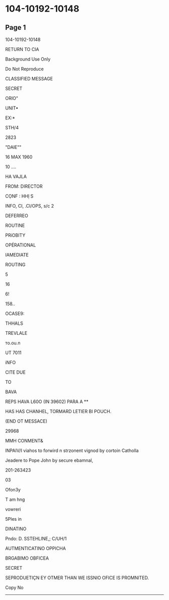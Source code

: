 # 104-10192-10148

## Page 1

104-10192-10148

RETURN TO CIA

Background Use Only

Do Not Reproduce

CLASSIFIED MESSAGE

SECRET

ORIO"

UNIT•

EX:*

STH/4

2823

"DAIE""

16 MAX 1960

10 ....

HA VAJLA

FROM: DIRECTOR

CỌNF : HHỊ S

INFO, CI, .CI/OPS, s/c 2

DEFERREO

ROUTINE

PRiOBITY

OPÉRATIONAL

IAMEDIATE

ROUTING

5

16

6!

158..

OCASE9:

THHALS

TREVLALE

тo.ou.n

UT 7011

iNFO

CITE DUE

TO

BAVA

REPS HAVA L60O (IN 39602) PARA A **

HAS HAS CHANHEL, TORMARD LETIER BI POUCH.

(END OT MESSACE)

29968

MMH CONMENT&

INPAIV/I viahos to forwird n strzonent vignod by cortoin Catholla

Jeadere to Pope John by secure ebamnal,

201-263423

03

Ofon3y

T am hng

vowreri

5Ples in

DINATINO

Pndo: D. SSTEHLINE,; C/UH/1

AUTMENTICATINO OPPICHA

BRGABIMO OBFICEA

SECRET

SEPRODUETIÇN EY OTMER THAN WE ISSNIO OFICE IS PROMNITED.

Copy No

---

